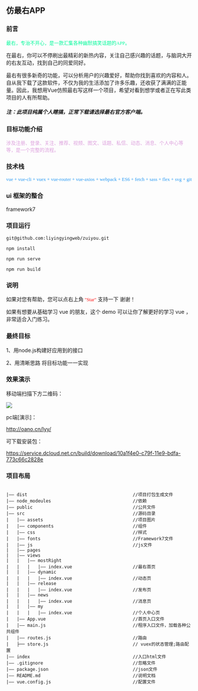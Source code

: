 ## 仿最右APP



### 前言

<font color=#00FA9A size=2 face="微软雅黑">
最右，专治不开心，是一款汇集各种幽默搞笑话题的APP。
</font>

在最右，你可以不停刷出最精彩的新热内容，关注自己感兴趣的话题，与脑洞大开的右友互动，找到自己的同爱同好。

最右有很多新奇的功能，可以分析用户的兴趣爱好，帮助你找到喜欢的内容和人。自从我下载了这款软件，不仅为我的生活添加了许多乐趣，还收获了满满的正能量。因此，我想用Vue仿照最右写这样一个项目，希望对看到想学或者正在写此类项目的人有所帮助。

##### 注：此项目纯属个人瞎搞，正常下载请选择最右官方客户端。

### 目标功能介绍

<font color=#DDA0DD size=2 face="微软雅黑">
涉及注册、登录、关注、推荐、视频、图文、话题、私信、动态、消息、个人中心等等，是一个完整的流程。 
</font>

### 技术栈

<font color=#2196F3 size=2 face="微软雅黑">
vue + vue-cli + vuex + vue-router + vue-axios + webpack + ES6 + fetch + sass + flex + svg + git
</font>

### ui 框架的整合

framework7

  
### 项目运行

```
git@github.com:liyingyingweb/zuiyou.git

npm install

npm run serve

npm run build

```

### 说明

如果对您有帮助，您可以点右上角<font color=#ff0000 size=2 face="微软雅黑"> "Star"</font> 支持一下 谢谢！

如果有想要从基础学习 vue 的朋友，这个 demo 可以让你了解更好的学习 vue ，非常适合入门练习。

### 最终目标

1、用node.js构建好应用到的接口

2、用清晰思路 将目标功能一一实现

### 效果演示

移动端扫描下方二维码：

![](https://user-gold-cdn.xitu.io/2019/8/26/16ccb880eb2aece8?w=287&h=285&f=png&s=6471)

pc端[演示]：

http://oano.cn/lyy/

可下载安装包：

https://service.dcloud.net.cn/build/download/10a1f4e0-c79f-11e9-bdfa-773c66c2828e


### 项目布局

```key

|—— dist                                        //项目打包生成文件
|—— node_modeules                               //依赖
|—— public                                      //公共文件
|—— src                                         //源码目录 
|   |—— assets                                  //项目图片
|   |—— components                              //组件
|   |—— css                                     //样式
|   |—— fonts                                   //Framework7文件
|   |—— js                                      //js文件
|   |—— pages
|   |—— views
|   |   |—— mostRight                           
|   |   |   |—— index.vue                       //最右首页
|   |   |—— dynamic
|   |   |   |—— index.vue                       //动态页
|   |   |—— release
|   |   |   |—— index.vue                       //发布页
|   |   |—— news
|   |   |   |—— index.vue                       //消息页
|   |   |—— my
|   |   |   |—— index.vue                       //个人中心页
|   |—— App.vue                                 //首页入口文件
|   |—— main.js                                 //程序入口文件，加载各种公共组件
|   |—— routes.js                               //路由
|   ├── store.js                                // vuex的状态管理;路由配置
|—— index                                       //入口html文件
|—— .gitignore                                  //忽略文件
|—— package.json                                //json文件
|—— README.md                                   //说明文档
|—— vue.config.js                               //配置文件

 ```



